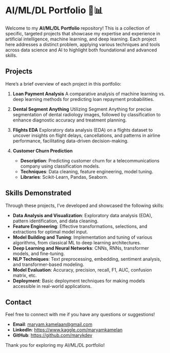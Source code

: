# AI/ML/DL Portfolio 🤖📊

Welcome to my **AI/ML/DL Portfolio** repository! This is a collection of specific, targeted projects that showcase my expertise and experience in artificial intelligence, machine learning,
and deep learning. Each project here addresses a distinct problem, applying various techniques and tools across data science and AI to highlight both foundational and advanced skills.


## Projects

Here’s a brief overview of each project in this portfolio:

1. **Loan Payment Analysis**
    A comparative analysis of machine learning vs. deep learning methods for predicting loan repayment probabilities.

2. **Dental Segment Anything**
    Utilizing Segment Anything for precise segmentation of dental radiology images, followed by classification to enhance diagnostic accuracy and treatment planning.

3. **Flights EDA**
    Exploratory data analysis (EDA) on a flights dataset to uncover insights on flight delays, cancellations, and patterns in airline performance, facilitating data-driven decision-making.

5. **Customer Churn Prediction**
   - **Description**: Predicting customer churn for a telecommunications company using classification models.
   - **Techniques**: Data cleaning, feature engineering, model tuning.
   - **Libraries**: Scikit-Learn, Pandas, Seaborn.

## Skills Demonstrated

Through these projects, I’ve developed and showcased the following skills:

- **Data Analysis and Visualization**: Exploratory data analysis (EDA), pattern identification, and data cleaning.
- **Feature Engineering**: Effective transformations, selections, and extractions for optimal model input.
- **Model Building and Tuning**: Implementation and tuning of various algorithms, from classical ML to deep learning architectures.
- **Deep Learning and Neural Networks**: CNNs, RNNs, transformer models, and fine-tuning.
- **NLP Techniques**: Text preprocessing, embedding, sentiment analysis, and transformer-based modeling.
- **Model Evaluation**: Accuracy, precision, recall, F1, AUC, confusion matrix, etc.
- **Deployment**: Basic deployment techniques for making models accessible in real-world applications.

## Contact

Feel free to connect with me if you have any questions or suggestions!

- **Email**: maryam.kamelaan@gmail.com
- **LinkedIn**: https://www.kaggle.com/maryamkamelan
- **GitHub**: https://github.com/marykdev

Thank you for exploring my AI/ML/DL portfolio!
